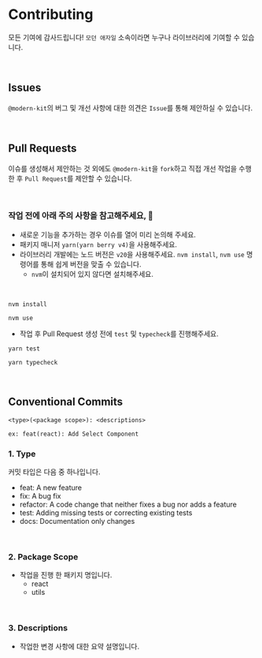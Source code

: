 # Contributing
모든 기여에 감사드립니다! `모던 애자일` 소속이라면 누구나 라이브러리에 기여할 수 있습니다.

<br />

## Issues
`@modern-kit`의 버그 및 개선 사항에 대한 의견은 `Issue`를 통해 제안하실 수 있습니다.

<br />

## Pull Requests
이슈를 생성해서 제안하는 것 외에도 `@modern-kit`을 `fork`하고 직접 개선 작업을 수행한 후 `Pull Request`를 제안할 수 있습니다.

<br />

### 작업 전에 아래 주의 사항을 참고해주세요, 🙏
- 새로운 기능을 추가하는 경우 이슈를 열어 미리 논의해 주세요.
- 패키지 매니저 `yarn(yarn berry v4)`을 사용해주세요.
- 라이브러리 개발에는 노드 버전은 `v20`을 사용해주세요. `nvm install`, `nvm use` 명령어를 통해 쉽게 버전을 맞출 수 있습니다.
  - `nvm`이 설치되어 있지 않다면 설치해주세요.

<br />

```shell
nvm install
```
```shell
nvm use
```

- 작업 후 Pull Request 생성 전에 `test` 및 `typecheck`를 진행해주세요. 

```shell
yarn test
```
```shell
yarn typecheck
```

<br />

## Conventional Commits

```
<type>(<package scope>): <descriptions>

ex: feat(react): Add Select Component
```


### 1. Type
커밋 타입은 다음 중 하나입니다.
- feat: A new feature
- fix: A bug fix
- refactor: A code change that neither fixes a bug nor adds a feature
- test: Adding missing tests or correcting existing tests
- docs: Documentation only changes

<br />

### 2. Package Scope
- 작업을 진행 한 패키지 명입니다.
  - react
  - utils

<br />

### 3. Descriptions
- 작업한 변경 사항에 대한 요약 설명입니다.

<br />